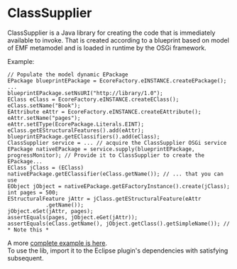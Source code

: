 ClassSupplier
===========

ClassSupplier is a Java library for creating the code that is immediately available to invoke. That is created according to a blueprint based on model of EMF metamodel and is loaded in runtime by the OSGi framework.  


Example:  

    // Populate the model dynamic EPackage
    EPackage blueprintEPackage = EcoreFactory.eINSTANCE.createEPackage();
    ...
    blueprintEPackage.setNsURI("http://library/1.0");
    EClass eClass = EcoreFactory.eINSTANCE.createEClass();
    eClass.setName("Book");
    EAttribute eAttr = EcoreFactory.eINSTANCE.createEAttribute();
    eAttr.setName("pages");
    eAttr.setEType(EcorePackage.Literals.EINT);
    eClass.getEStructuralFeatures().add(eAttr);
    blueprintEPackage.getEClassifiers().add(eClass);
    ClassSupplier service = ... // acquire the ClassSupplier OSGi service
    EPackage nativeEPackage = service.supply(blueprintEPackage, progressMonitor); // Provide it to ClassSupplier to create the EPackage...
    EClass jClass = (EClass) nativeEPackage.getEClassifier(eClass.getName()); // ... that you can use
    EObject jObject = nativeEPackage.getEFactoryInstance().create(jClass);
    int pages = 500;
    EStructuralFeature jAttr = jClass.getEStructuralFeature(eAttr
                .getName());
    jObject.eSet(jAttr, pages);
    assertEquals(pages, jObject.eGet(jAttr));  
    assertEquals(eClass.getName(), jObject.getClass().getSimpleName()); // * Note this *
  
A more [complete example is here](/org.classsupplier.test/src/org/classsupplier/test/ClassSupplierTests.java).  
To use the lib, import it to the Eclipse plugin's dependencies with satisfying subsequent.
